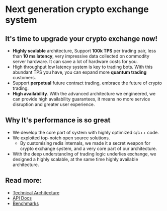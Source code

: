 # Next generation crypto exchange system

## It's time to upgrade your crypto exchange now!

* **Highly scalable** architecture, Support **100k TPS** per trading pair, less than **10 ms latency**, very impressive data collected on commodity server hardware. It can save a lot of hardware costs for you.
* High throughput low latency system is key to trading bots. With this abundant TPS you have, you can expand more **quantum trading** customers.
* Support **perpetual** future contract trading, embrace the future of crypto trading.
* **High availability**. With the advanced architecture we engineered, we can provide high availability guarantees, it means no more service disruption and greater user experience.

## Why It's performance is so great

* We develop the core part of system with highly optimized c/c++ code.
* We exploited top-notch open source solutions.
  * By customising redis internals, we made it a secret weapon for crypto exchange system, and a very core part of our architecture.
* With the deep understanding of trading logic underlies exchange, we designed a highly scalable, at the same time highly available architecture.

## Read more:

* [Technical Architecture](architecture.md)
* [API Docs](api.md)
* [Benchmarks](benchmarks.md)